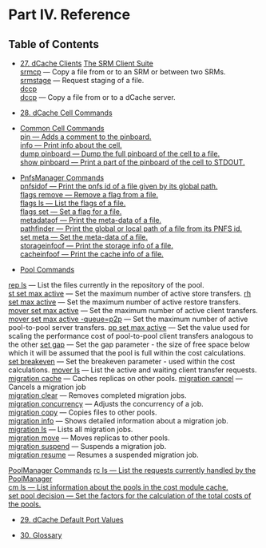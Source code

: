 Part IV. Reference
==================

Table of Contents
------------------

+ [27. dCache Clients](rf-clients-srm.md) 
[The SRM Client Suite](rf-clients-srm.md#the-srm-client-suite)  
[srmcp](rf-clients-srm.md#srmcp) — Copy a file from or to an SRM or between two SRMs.  
[srmstage](rf-clients-srm.md#srmstage) — Request staging of a file.  
[dccp](rf-clients-srm.md#dccp)  
[dccp](rf-clients-srm.md#dccp) — Copy a file from or to a dCache server.  

+ [28. dCache Cell Commands](reference.md#dcache-cell-commands)        
+ [Common Cell Commands](reference.md#common-cell-commands)        
[pin — Adds a comment to the pinboard.](reference.md#pin-adds-a-comment-to-the-pinboard)      
[info — Print info about the cell.](reference.md#info-print-info-about-the-cell)   
[dump pinboard — Dump the full pinboard of the cell to a file.](reference.md#dump-pinboard-dump-the-pinboard-of-the-cell-to-a-file)  
[show pinboard — Print a part of the pinboard of the cell to STDOUT.](reference.md#show-pinboard-print-a-part-of-the-pinboard-of-the-cell-to-stdout)  

+ [PnfsManager Commands](reference.md#pnfsmanager-commands)    
[pnfsidof — Print the pnfs id of a file given by its global path.]()   
[flags remove — Remove a flag from a file.]()   
[flags ls — List the flags of a file.]()   
[flags set — Set a flag for a file.]()   
[metadataof — Print the meta-data of a file.]()   
[pathfinder — Print the global or local path of a file from its PNFS id.]()   
[set meta — Set the meta-data of a file.]()   
[storageinfoof — Print the storage info of a file.]()   
[cacheinfoof — Print the cache info of a file.]()   

+ [Pool Commands](rf-cc-pool.md)

[rep ls](rf-cc-pool.md#rep-ls) — List the files currently in the repository of the pool.  
[st set max active](rf-cc-pool.md#st-set-max-active) — Set the maximum number of active store transfers. 
[rh set max active](rf-cc-pool.md#rh-set-max-active) — Set the maximum number of active restore transfers.  
[mover set max active](rf-cc-pool.md#mover-set-max-active) — Set the maximum number of active client transfers.   
[mover set max active -queue=p2p](rf-cc-pool.md#mover-set-max-active-queuep2p) — Set the maximum number of active pool-to-pool server transfers.
[pp set max active](rf-cc-pool.md#pp-set-max-active) — Set the value used for scaling the performance cost of pool-to-pool client transfers analogous to the other
[set gap](rf-cc-pool.md#set-gap)    — Set the gap parameter - the size of free space below which it will be assumed that the pool is full within the cost calculations.   
[set breakeven](rf-cc-pool.md#set-breakeven)   — Set the breakeven parameter - used within the cost calculations.
[mover ls](rf-cc-pool.md#mover-ls)    — List the active and waiting client transfer requests.  
[migration cache](rf-cc-pool.md#migration-cache)    — Caches replicas on other pools.
[migration cancel](rf-cc-pool.md#migration-cancel)    — Cancels a migration job   
[migration clear](rf-cc-pool.md#migration-clear)    — Removes completed migration jobs.  
[migration concurrency](rf-cc-pool.md#migration-concurrency)   — Adjusts the concurrency of a job.   
[migration copy](rf-cc-pool.md#migration-copy)    — Copies files to other pools.  
[migration info](rf-cc-pool.md#migration-info)   — Shows detailed information about a migration job.  
[migration ls](rf-cc-pool.md#migration-ls)   — Lists all migration jobs.     
[migration move](rf-cc-pool.md#migration-move)   — Moves replicas to other pools.   
[migration suspend](rf-cc-pool.md#migration-suspend)   — Suspends a migration job.  
[migration resume](rf-cc-pool.md#migration-resume)   — Resumes a suspended migration job.  

[PoolManager Commands]()
[rc ls — List the requests currently handled by the PoolManager]()   
[cm ls — List information about the pools in the cost module cache.]()   
[set pool decision — Set the factors for the calculation of the total costs of the pools.]()   

+ [29. dCache Default Port Values](rf-ports.md)  

+ [30. Glossary](rf-glossary.md)  
